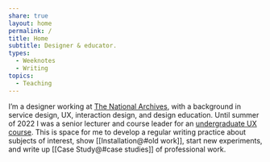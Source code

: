 ```yaml
---
share: true
layout: home
permalink: /
title: Home
subtitle: Designer & educator.
types:
  - Weeknotes
  - Writing
topics:
  - Teaching
---
```



I’m a designer working at [The National Archives](https://www.nationalarchives.gov.uk/), with a background in service design, UX, interaction design, and design education. Until summer of 2022 I was a senior lecturer and course leader for an [undergraduate UX course](https://www.arts.ac.uk/subjects/animation-interactive-film-and-sound/undergraduate/ba-hons-user-experience-design-lcc). This is space for me to develop a regular writing practice about subjects of interest, show [[Installation@#old work]], start new experiments, and write up [[Case Study@#case studies]] of professional work. 

<!-- Read a little more [[About@#about me]]. -->
